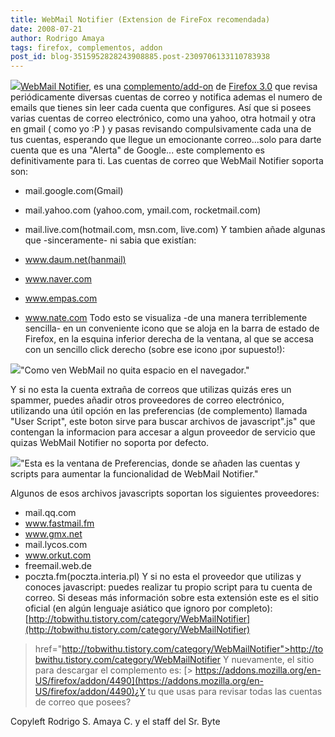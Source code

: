 ```yaml
---
title: WebMail Notifier (Extension de FireFox recomendada)
date: 2008-07-21
author: Rodrigo Amaya
tags: firefox, complementos, addon
post_id: blog-3515952828243908885.post-2309706133110783938
---
```


[![](http://bp3.blogger.com/_ayvorITawE4/SIVsUetrGlI/AAAAAAAAA7E/Ai09Gf7rn58/s400/4490.png)](http://bp3.blogger.com/_ayvorITawE4/SIVsUetrGlI/AAAAAAAAA7E/Ai09Gf7rn58/s1600-h/4490.png)[WebMail Notifier](https://addons.mozilla.org/en-US/firefox/addon/4490), es una [complemento/add-on](http://srbyte.blogspot.com/2008/07/qu-es-un-complementoadd-on-de-firefox.html) de [Firefox 3.0](http://srbyte.blogspot.com/2008/07/el-guiness-record-de-firefox-3.html) que revisa periódicamente diversas cuentas de correo y notifica ademas el numero de emails que tienes sin leer cada cuenta que configures. Así que si posees varias cuentas de correo electrónico, como una yahoo, otra hotmail y otra en gmail ( como yo :P ) y pasas revisando compulsivamente cada una de tus cuentas, esperando que llegue un emocionante correo...solo para darte cuenta que es una "Alerta" de Google... este complemento es definitivamente para ti. Las cuentas de correo que WebMail Notifier soporta son:

- mail.google.com(Gmail)
- mail.yahoo.com (yahoo.com, ymail.com, rocketmail.com)
- mail.live.com(hotmail.com, msn.com, live.com)
Y tambien añade algunas que -sinceramente- ni sabia que existían:

- www.daum.net(hanmail)
- www.naver.com
- www.empas.com
- www.nate.com
Todo esto se visualiza -de una manera terriblemente sencilla- en un conveniente icono que se aloja en la barra de estado de Firefox, en la esquina inferior derecha de la ventana, al que se accesa con un sencillo click derecho (sobre ese icono ¡por supuesto!):

[![](http://bp2.blogger.com/_ayvorITawE4/SIVrbS8GjUI/AAAAAAAAA60/ZzAXlVkzEDU/s400/1.png)](http://bp2.blogger.com/_ayvorITawE4/SIVrbS8GjUI/AAAAAAAAA60/ZzAXlVkzEDU/s1600-h/1.png)"Como ven WebMail no quita espacio en el navegador."

Y si no esta la cuenta extraña de correos que utilizas quizás eres un spammer, puedes añadir otros proveedores de correo electrónico, utilizando una útil opción en las preferencias (de complemento) llamada "User Script", este boton sirve para buscar archivos de javascript".js" que contengan la informacion para accesar a algun proveedor de servicio que quizas WebMail Notifier no soporta por defecto.

[![](http://bp2.blogger.com/_ayvorITawE4/SIVrbd4O8yI/AAAAAAAAA6s/eGCMiSb9zHY/s400/webmailshot.jpg)](http://bp2.blogger.com/_ayvorITawE4/SIVrbd4O8yI/AAAAAAAAA6s/eGCMiSb9zHY/s1600-h/webmailshot.jpg)"Esta es la ventana de Preferencias, donde se añaden las cuentas y scripts para aumentar la funcionalidad de WebMail Notifier."

Algunos de esos archivos javascripts soportan los siguientes proveedores:

- mail.qq.com
- www.fastmail.fm
- www.gmx.net
- mail.lycos.com
- www.orkut.com
- freemail.web.de
- poczta.fm(poczta.interia.pl)
Y si no esta el proveedor que utilizas y conoces javascript: puedes realizar tu propio script para tu cuenta de correo. Si deseas más información sobre esta extensión este es el sitio oficial (en algún lenguaje asiático que ignoro por completo): [http://tobwithu.tistory.com/category/WebMailNotifier](http://tobwithu.tistory.com/category/WebMailNotifier)
> href="http://tobwithu.tistory.com/category/WebMailNotifier">http://tobwithu.tistory.com/category/WebMailNotifier
Y nuevamente, el sitio para descargar el complemento es: [> https://addons.mozilla.org/en-US/firefox/addon/4490](https://addons.mozilla.org/en-US/firefox/addon/4490)¿Y tu que usas para revisar todas las cuentas de correo que posees?

Copyleft Rodrigo S. Amaya C. y el staff del Sr. Byte